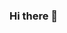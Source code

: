 ### Hi there 👋

<!--
**padmakarkasture/padmakarkasture** is a ✨ _special_ ✨ repository because its `README.md` (this file) appears on your GitHub profile.

Here are some ideas to get you started:

- 🔭 I’m currently working on ... Node js, Nest js , KEYCLOAK, kafka
- 🌱 I’m currently learning ...    changess every week
- 👯 I’m looking to collaborate on ...  open source projects
- 🤔 I’m looking for help with ...
- 💬 Ask me about ...  keycloak, nestjs, microservices
- 📫 How to reach me: ...
- 😄 Pronouns: ...
- ⚡ Fun fact: ...
-->
